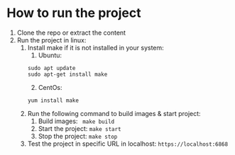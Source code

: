 # How to run the project
1. Clone the repo or extract the content
2. Run the project in linux:
   1. Install make if it is not installed in your system:
      1. Ubuntu: 
      ```
      sudo apt update
      sudo apt-get install make
      ```
      2. CentOs:
      ```
      yum install make
      ```
   2. Run the following command to build images & start project:
      1. Build images: 
        ``` make build```
      2. Start the project:
        ```make start```
      3. Stop the project:
      ```make stop```
   3. Test the project in specific URL in localhost:
    ```https://localhost:6868```
